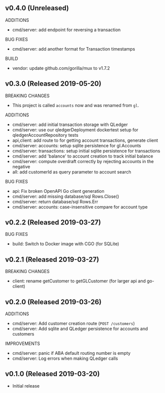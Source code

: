 ## v0.4.0 (Unreleased)

ADDITIONS

- cmd/server: add endpoint for reversing a transaction

BUG FIXES

- cmd/server: add another format for Transaction timestamps

BUILD

- vendor: update github.com/gorilla/mux to v1.7.2

## v0.3.0 (Released 2019-05-20)

BREAKING CHANGES

- This project is called `accounts` now and was renamed from `gl`.

ADDITIONS

- cmd/server: add initial transaction storage with QLedger
- cmd/server: use our qledgerDeployment dockertest setup for qledgerAccountRepository tests
- api,client: add route to for getting account transactions, generate client
- cmd/server: accounts: setup sqlite persistence for gl.Accounts
- cmd/server: transactions: setup initial sqlite persistence for transactions
- cmd/server: add 'balance' to account creation to track initial balance
- cmd/server: compute overdraft correctly by rejecting accounts in the negative
- all: add customerId as query parameter to account search

BUG FIXES

- api: Fix broken OpenAPI Go client generation
- cmd/server: add missing database/sql Rows.Close()
- cmd/server: return database/sql Rows.Err
- cmd/server: accounts: case-insensitive compare for account type

## v0.2.2 (Released 2019-03-27)

BUG FIXES

- build: Switch to Docker image with CGO (for SQLite)

## v0.2.1 (Released 2019-03-27)

BREAKING CHANGES

- client: rename getCustomer to getGLCustomer (for larger api and go-client)

## v0.2.0 (Released 2019-03-26)

ADDITIONS

- cmd/server: Add customer creation route (`POST /customers`)
- cmd/server: Add sqlite and QLedger persistence for accounts and customers

IMPROVEMENTS

- cmd/server: panic if ABA default routing number is empty
- cmd/server: Log errors when making QLedger calls

## v0.1.0 (Released 2019-03-20)

- Initial release

